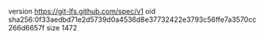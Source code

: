 version https://git-lfs.github.com/spec/v1
oid sha256:0f33aedbd71e2d5739d0a4536d8e37732422e3793c56ffe7a3570cc266d6657f
size 1472
